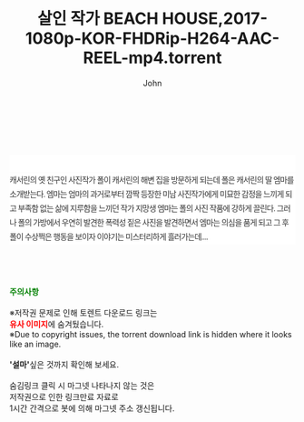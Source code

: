 ﻿---
layout: post
title:  "살인 작가 BEACH HOUSE,2017-1080p-KOR-FHDRip-H264-AAC-REEL-mp4.torrent"
author: John
categories: [ 영화 ]
tags: [  ]
image:  
description: "살인 작가 BEACH HOUSE,2017-1080p-KOR-FHDRip-H264-AAC-REEL-mp4 torrent 정보 공유"
toc: true
toc_sticky: true
---

<br>
<div class="view-img">
<a class="view_image" href="https://www.torrentmobile61.com/bbs/view_image.php?fn=%2Fdata%2Ffile%2Fmovie%2F2345985351_x8QbVeBM_80a8af60486641bcea866ccf9b746d72047e54d4.jpg" target="_blank"><img alt="" class="img-tag" content="https://www.torrentmobile61.com/data/file/movie/2345985351_x8QbVeBM_80a8af60486641bcea866ccf9b746d72047e54d4.jpg" itemprop="image" src="https://www.torrentmobile61.com/data/file/movie/2345985351_x8QbVeBM_80a8af60486641bcea866ccf9b746d72047e54d4.jpg"/></a><a class="view_image" href="https://www.torrentmobile61.com/bbs/view_image.php?fn=%2Fdata%2Ffile%2Fmovie%2F2345985351_8UpPgqwM_f8a71ec110b5435779cc16d27a327fa58f391b6c.jpg" target="_blank"><img alt="" class="img-tag" content="https://www.torrentmobile61.com/data/file/movie/2345985351_8UpPgqwM_f8a71ec110b5435779cc16d27a327fa58f391b6c.jpg" itemprop="image" src="https://www.torrentmobile61.com/data/file/movie/2345985351_8UpPgqwM_f8a71ec110b5435779cc16d27a327fa58f391b6c.jpg"/></a></div><div class="view-content" itemprop="description">
<p><br/></p><div class="title_area" style="margin:0px 0px 9px;padding:0px;list-style:none;font-family:'나눔고딕', NanumGothic, '돋움', Dotum, Helvetica, 'AppleSDGothicNeo-Medium', AppleGothic, sans-serif;height:30px;float:none;background-color:rgb(255,255,255);"><h4 class="h_story" style="margin:5px 10px 0px 0px;padding:0px;list-style:none;font-family:'돋움', sans-serif;height:18px;width:49px;background:url(&quot;https://ssl.pstatic.net/static/movie/2020/10/h_tx_sp5.png&quot;) no-repeat 0px -17px;float:left;"><strong class="blind" style="margin:0px;padding:0px;list-style:none;font-size:0px;font-family:inherit;color:inherit;width:1px;height:1px;line-height:0;">줄거리</strong></h4></div><p class="con_tx" style="margin-top:-7px;margin-bottom:-6px;list-style:none;font-size:14px;font-family:'나눔고딕', NanumGothic, '돋움', Dotum, Helvetica, 'AppleSDGothicNeo-Medium', AppleGothic, sans-serif;color:rgb(51,51,51);background-image:url(&quot;https://ssl.pstatic.net/static/movie/2014/01/blank.gif&quot;);letter-spacing:-1px;line-height:25px;background-color:rgb(255,255,255);">캐서린의 옛 친구인 사진작가 폴이 캐서린의 해변 집을 방문하게 되는데 폴은 캐서린의 딸 엠마를 소개받는다. 엠마는 엄마의 과거로부터 깜짝 등장한 미남 사진작가에게 미묘한 감정을 느끼게 되고 부족함 없는 삶에 지루함을 느끼던 작가 지망생 엠마는 폴의 사진 작품에 강하게 끌린다. 그러나 폴의 가방에서 우연히 발견한 폭력성 짙은 사진을 발견하면서 엠마는 의심을 품게 되고 그 후 폴이 수상쩍은 행동을 보이자 이야기는 미스터리하게 흘러가는데....</p> </div>
    
<br><br><br>
<p data-ke-size="size16"><b><span style="color: green;">주의사항</span></b><br /><br />※저작권 문제로 인해 토렌트 다운로드 링크는<br /><b><span style="color: red;">유사 이미지</span></b>에 숨겨뒀습니다.<br />※Due to copyright issues, the torrent download link is hidden where it looks like an image.<br /><br /><b>'설마'</b>싶은 것까지 확인해 보세요.<br /><br />숨김링크 클릭 시 마그넷 나타나지 않는 것은<br />저작권으로 인한 링크만료 자료로<br />1시간 간격으로 봇에 의해 마그넷 주소 갱신됩니다.</p>
